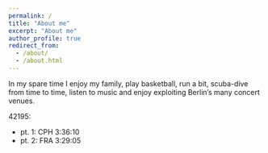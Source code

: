 ```yaml
---
permalink: /
title: "About me"
excerpt: "About me"
author_profile: true
redirect_from: 
  - /about/
  - /about.html
---
```


In my spare time I enjoy my family, play basketball, run a bit, scuba-dive from time to time, listen to music and enjoy exploiting Berlin’s many concert venues.

42195:

* pt. 1:            CPH    3:36:10
* pt. 2:            FRA    3:29:05
